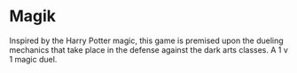 # Magik
Inspired by the Harry Potter magic, this game is premised upon the dueling mechanics that take place in the defense against the dark arts classes. A 1 v 1 magic duel.
